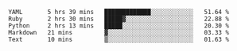 
<!--START_SECTION:waka-->
```text
YAML       5 hrs 39 mins   █████████████░░░░░░░░░░░░   51.64 % 
Ruby       2 hrs 30 mins   █████▓░░░░░░░░░░░░░░░░░░░   22.88 % 
Python     2 hrs 13 mins   █████░░░░░░░░░░░░░░░░░░░░   20.30 % 
Markdown   21 mins         ▓░░░░░░░░░░░░░░░░░░░░░░░░   03.33 % 
Text       10 mins         ▒░░░░░░░░░░░░░░░░░░░░░░░░   01.63 % 
```
<!--END_SECTION:waka-->
